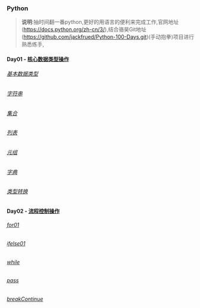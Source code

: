 ### Python

>**说明**:抽时间翻一番python,更好的用语言的便利来完成工作,官网地址(<https://docs.python.org/zh-cn/3/>),结合骆昊Git地址(<https://github.com/jackfrued/Python-100-Days.git>)(手动抱拳)项目进行熟悉练手,

#### Day01 - [核心数据类型操作](./day01)
###### [基本数据类型](./day01/type.py)
###### [字符串](./day01/str.py)
###### [集合](./day01/set01.py)
###### [列表](./day01/list.py)
###### [元组](./day01/tuple.py)
###### [字典](./day01/dict.py)
###### [类型转换](./day01/variable2.py)

#### Day02 - [流程控制操作](./day01)
###### [for01](./day02/for01.py)
###### [ifelse01](./day02/ifelse01.py)
###### [while](./day02/while01.py)
###### [pass](./day02/pass.py)
###### [breakContinue](./day01/dict.py)
 